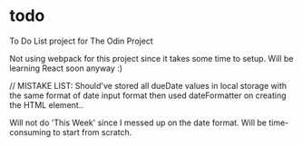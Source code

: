 # todo
To Do List project for The Odin Project

Not using webpack for this project since it takes some time to setup. Will be learning React soon anyway :)

// MISTAKE LIST:
Should've stored all dueDate values in local storage with the same format of date input format then
used dateFormatter on creating the HTML element.. 

Will not do 'This Week' since I messed up on the date format. Will be time-consuming to start from scratch.